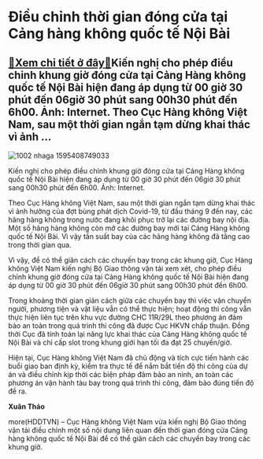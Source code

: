 Điều chỉnh thời gian đóng cửa tại Cảng hàng không quốc tế Nội Bài
=================================================================

[:gift:Xem chi tiết ở đây:gift:](https://hddtvn.com/dieu-chinh-thoi-gian-dong-cua-tai-cang-hang-khong-quoc-te-noi-bai/)Kiến nghị cho phép điều chỉnh khung giờ đóng cửa tại Cảng Hàng không quốc tế Nội Bài hiện đang áp dụng từ 00 giờ 30 phút đến 06giờ 30 phút sang 00h30 phút đến 6h00. Ảnh: Internet. Theo Cục Hàng không Việt Nam, sau một thời gian ngắn tạm dừng khai thác vì ảnh …
--------------------------------------------------------------------------------------------------------------------------------------------------------------------------------------------------------------------------------------------------------------------





![1002 nhaga 1595408749033](https://haiquanonline.com.vn/stores/news_dataimages/thaodx/102020/05/14/in_article/1002_nhaga-1595408749033.jpg?rt=20201005153319 "undefined")


Kiến nghị cho phép điều chỉnh khung giờ đóng cửa tại Cảng Hàng không quốc tế Nội Bài hiện đang áp dụng từ 00 giờ 30 phút đến 06giờ 30 phút sang 00h30 phút đến 6h00. Ảnh: Internet.



Theo Cục Hàng không Việt Nam, sau một thời gian ngắn tạm dừng khai thác vì ảnh hưởng của đợt bùng phát dịch Covid-19, từ đầu tháng 9 đến nay, các hãng hàng không trong nước đang khôi phục trở lại các đường bay nội địa. Một số hãng hàng không còn mở các đường bay mới tại Cảng Hàng không quốc tế Nội Bài. Vì vậy tần suất bay của các hãng hàng không đã tăng cao trong thời gian qua.


Vì vậy, để có thể giãn cách các chuyến bay trong các khung giờ, Cục Hàng không Việt Nam kiến nghị Bộ Giao thông vận tải xem xét, cho phép điều chỉnh khung giờ đóng cửa tại Cảng Hàng không quốc tế Nội Bài hiện đang áp dụng từ 00 giờ 30 phút đến 06giờ 30 phút sang 00h30 phút đến 6h00.


Trong khoảng thời gian giãn cách giữa các chuyến bay thì việc vận chuyển người, phương tiện và vật liệu vẫn có thể thực hiện; hoạt động thi công vẫn thực hiện liên tục trên khu vực đường CHC 11R/29L theo phương án đảm bảo an toàn trong quá trình thi công đã được Cục HKVN chấp thuận. Đồng thời Cục đã tính toán lại năng lực khai thác của Cảng Hàng không quốc tế Nội Bài và chỉ cấp slot trong khung giới hạn tối đa đạt 25 chuyến/giờ.


Hiện tại, Cục Hàng không Việt Nam đã chủ động và tích cực tiến hành các buổi giao ban định kỳ, kiểm tra thực tế để nắm bắt tiến độ thi công của dự án và điều chỉnh kịp thời các biện pháp đảm bảo an ninh, an toàn các phương án vận hành tàu bay trong quá trình thi công, đảm bảo đúng tiến độ đề ra.




**Xuân Thảo**



more(HDDTVN) – Cục Hàng không Việt Nam vừa kiến nghị Bộ Giao thông vận tải điều chỉnh một số nội dung liên quan đến thời gian đóng cửa Cảng hàng không quốc tế Nội Bài để có thể giãn cách các chuyến bay trong các khung giờ.

